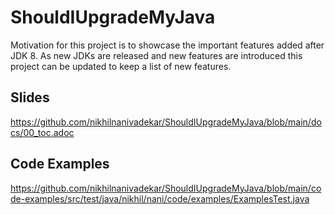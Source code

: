 # ShouldIUpgradeMyJava

Motivation for this project is to showcase the important features added after JDK 8. As new JDKs are released and new
features are introduced this project can be updated to keep a list of new features.

## Slides

https://github.com/nikhilnanivadekar/ShouldIUpgradeMyJava/blob/main/docs/00_toc.adoc

## Code Examples

https://github.com/nikhilnanivadekar/ShouldIUpgradeMyJava/blob/main/code-examples/src/test/java/nikhil/nani/code/examples/ExamplesTest.java